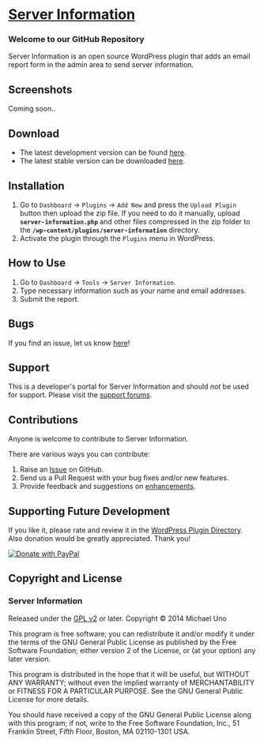 # [Server Information](http://wordpress.org/plugins/server-information/) #

### Welcome to our GitHub Repository

Server Information is an open source WordPress plugin that adds an email report form in the admin area to send server information.

## Screenshots ##
Coming soon..

## Download ##

- The latest development version can be found [here](https://github.com/michaeluno/server-information/branches). 
- The latest stable version can be downloaded [here](http://downloads.wordpress.org/plugin/server-information.latest-stable.zip).

## Installation ##

1. Go to `Dashboard` -> `Plugins` -> `Add New` and press the `Upload Plugin` button then upload the zip file. If you need to do it manually, upload **`server-information.php`** and other files compressed in the zip folder to the **`/wp-content/plugins/server-information`** directory. 
2. Activate the plugin through the `Plugins` menu in WordPress.

## How to Use ##

1. Go to `Dashboard` -> `Tools` -> `Server Information`.
2. Type necessary information such as your name and email addresses.
3. Submit the report. 
 
## Bugs ##
If you find an issue, let us know [here](https://github.com/michaeluno/server-information/issues)!

## Support ##
This is a developer's portal for Server Information and should _not_ be used for support. Please visit the [support forums](http://wordpress.org/support/plugin/server-information).

## Contributions ##
Anyone is welcome to contribute to Server Information.

There are various ways you can contribute:

1. Raise an [Issue](https://github.com/michaeluno/server-information/issues) on GitHub.
2. Send us a Pull Request with your bug fixes and/or new features.
3. Provide feedback and suggestions on [enhancements](https://github.com/michaeluno/server-information/issues?direction=desc&labels=Enhancement&page=1&sort=created&state=open).

## Supporting Future Development ##

If you like it, please rate and review it in the [WordPress Plugin Directory](http://wordpress.org/support/view/plugin-reviews/server-information?filter=5). Also donation would be greatly appreciated. Thank you!

[![Donate with PayPal](https://www.paypal.com/en_US/i/btn/x-click-but04.gif)](http://en.michaeluno.jp/donate) 

## Copyright and License ##

### Server Information ###
Released under the [GPL v2](./LICENSE.txt) or later.
Copyright © 2014 Michael Uno

This program is free software; you can redistribute it and/or modify
it under the terms of the GNU General Public License as published by
the Free Software Foundation; either version 2 of the License, or
(at your option) any later version.

This program is distributed in the hope that it will be useful,
but WITHOUT ANY WARRANTY; without even the implied warranty of
MERCHANTABILITY or FITNESS FOR A PARTICULAR PURPOSE.  See the
GNU General Public License for more details.

You should have received a copy of the GNU General Public License along
with this program; if not, write to the Free Software Foundation, Inc.,
51 Franklin Street, Fifth Floor, Boston, MA 02110-1301 USA.